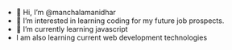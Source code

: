- 👋 Hi, I’m @manchalamanidhar
- 👀 I’m interested in learning coding for my future job prospects.
- 🌱 I’m currently learning javascript  
- I am also learning current web development technologies

<!---
manchalamanidhar/manchalamanidhar is a ✨ special ✨ repository because its `README.md` (this file) appears on your GitHub profile.
You can click the Preview link to take a look at your changes.
--->
